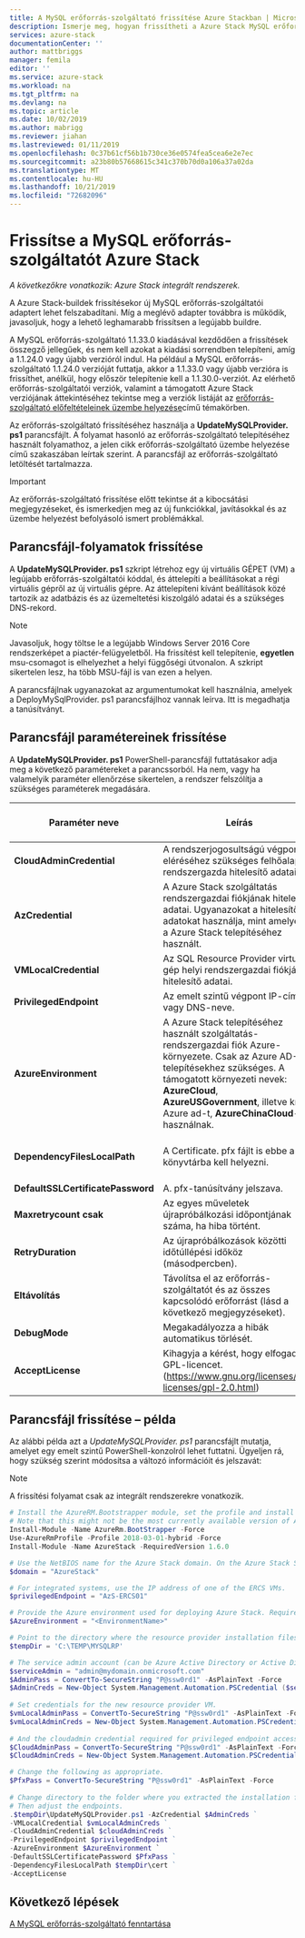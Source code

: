 ```yaml
---
title: A MySQL erőforrás-szolgáltató frissítése Azure Stackban | Microsoft Docs
description: Ismerje meg, hogyan frissítheti a Azure Stack MySQL erőforrás-szolgáltatót a Azure Stackban.
services: azure-stack
documentationCenter: ''
author: mattbriggs
manager: femila
editor: ''
ms.service: azure-stack
ms.workload: na
ms.tgt_pltfrm: na
ms.devlang: na
ms.topic: article
ms.date: 10/02/2019
ms.author: mabrigg
ms.reviewer: jiahan
ms.lastreviewed: 01/11/2019
ms.openlocfilehash: 0c37b61cf56b1b730ce36e0574fea5cea6e2e7ec
ms.sourcegitcommit: a23b80b57668615c341c370b70d0a106a37a02da
ms.translationtype: MT
ms.contentlocale: hu-HU
ms.lasthandoff: 10/21/2019
ms.locfileid: "72682096"
---
```

# <a name="update-the-mysql-resource-provider-in-azure-stack"></a>Frissítse a MySQL erőforrás-szolgáltatót Azure Stack

*A következőkre vonatkozik: Azure Stack integrált rendszerek.*

A Azure Stack-buildek frissítésekor új MySQL erőforrás-szolgáltatói adaptert lehet felszabadítani. Míg a meglévő adapter továbbra is működik, javasoljuk, hogy a lehető leghamarabb frissítsen a legújabb buildre.

A MySQL erőforrás-szolgáltató 1.1.33.0 kiadásával kezdődően a frissítések összegző jellegűek, és nem kell azokat a kiadási sorrendben telepíteni, amíg a 1.1.24.0 vagy újabb verzióról indul. Ha például a MySQL erőforrás-szolgáltató 1.1.24.0 verzióját futtatja, akkor a 1.1.33.0 vagy újabb verzióra is frissíthet, anélkül, hogy először telepítenie kell a 1.1.30.0-verziót. Az elérhető erőforrás-szolgáltatói verziók, valamint a támogatott Azure Stack verziójának áttekintéséhez tekintse meg a verziók listáját az [erőforrás-szolgáltató előfeltételeinek üzembe helyezése](./azure-stack-mysql-resource-provider-deploy.md#prerequisites)című témakörben.

Az erőforrás-szolgáltató frissítéséhez használja a **UpdateMySQLProvider. ps1** parancsfájlt. A folyamat hasonló az erőforrás-szolgáltató telepítéséhez használt folyamathoz, a jelen cikk erőforrás-szolgáltató üzembe helyezése című szakaszában leírtak szerint. A parancsfájl az erőforrás-szolgáltató letöltését tartalmazza. 

 > [!IMPORTANT]
 > Az erőforrás-szolgáltató frissítése előtt tekintse át a kibocsátási megjegyzéseket, és ismerkedjen meg az új funkciókkal, javításokkal és az üzembe helyezést befolyásoló ismert problémákkal.

## <a name="update-script-processes"></a>Parancsfájl-folyamatok frissítése

A **UpdateMySQLProvider. ps1** szkript létrehoz egy új virtuális GÉPET (VM) a legújabb erőforrás-szolgáltatói kóddal, és áttelepíti a beállításokat a régi virtuális gépről az új virtuális gépre. Az áttelepíteni kívánt beállítások közé tartozik az adatbázis és az üzemeltetési kiszolgáló adatai és a szükséges DNS-rekord.

>[!NOTE]
>Javasoljuk, hogy töltse le a legújabb Windows Server 2016 Core rendszerképet a piactér-felügyeletből. Ha frissítést kell telepítenie, **egyetlen** msu-csomagot is elhelyezhet a helyi függőségi útvonalon. A szkript sikertelen lesz, ha több MSU-fájl is van ezen a helyen.

A parancsfájlnak ugyanazokat az argumentumokat kell használnia, amelyek a DeployMySqlProvider. ps1 parancsfájlhoz vannak leírva. Itt is megadhatja a tanúsítványt.  


## <a name="update-script-parameters"></a>Parancsfájl paramétereinek frissítése 
A **UpdateMySQLProvider. ps1** PowerShell-parancsfájl futtatásakor adja meg a következő paramétereket a parancssorból. Ha nem, vagy ha valamelyik paraméter ellenőrzése sikertelen, a rendszer felszólítja a szükséges paraméterek megadására.

| Paraméter neve | Leírás | Megjegyzés vagy alapértelmezett érték | 
| --- | --- | --- | 
| **CloudAdminCredential** | A rendszerjogosultságú végpont eléréséhez szükséges felhőalapú rendszergazda hitelesítő adatai. | _Szükséges_ | 
| **AzCredential** | A Azure Stack szolgáltatás rendszergazdai fiókjának hitelesítő adatai. Ugyanazokat a hitelesítő adatokat használja, mint amelyeket a Azure Stack telepítéséhez használt. | _Szükséges_ | 
| **VMLocalCredential** |Az SQL Resource Provider virtuális gép helyi rendszergazdai fiókjának hitelesítő adatai. | _Szükséges_ | 
| **PrivilegedEndpoint** | Az emelt szintű végpont IP-címe vagy DNS-neve. |  _Szükséges_ | 
| **AzureEnvironment** | A Azure Stack telepítéséhez használt szolgáltatás-rendszergazdai fiók Azure-környezete. Csak az Azure AD-telepítésekhez szükséges. A támogatott környezeti nevek: **AzureCloud**, **AzureUSGovernment**, illetve kínai Azure ad-t, **AzureChinaCloud**-t használnak. | AzureCloud |
| **DependencyFilesLocalPath** | A Certificate. pfx fájlt is ebbe a könyvtárba kell helyezni. | Nem _kötelező_ (több csomópont esetében_kötelező_ ) | 
| **DefaultSSLCertificatePassword** | A. pfx-tanúsítvány jelszava. | _Szükséges_ | 
| **Maxretrycount csak** | Az egyes műveletek újrapróbálkozási időpontjának száma, ha hiba történt.| 2 | 
| **RetryDuration** | Az újrapróbálkozások közötti időtúllépési időköz (másodpercben). | 120 | 
| **Eltávolítás** | Távolítsa el az erőforrás-szolgáltatót és az összes kapcsolódó erőforrást (lásd a következő megjegyzéseket). | Nem | 
| **DebugMode** | Megakadályozza a hibák automatikus törlését. | Nem | 
| **AcceptLicense** | Kihagyja a kérést, hogy elfogadja a GPL-licencet.  (https://www.gnu.org/licenses/old-licenses/gpl-2.0.html) | | 

## <a name="update-script-example"></a>Parancsfájl frissítése – példa
Az alábbi példa azt a *UpdateMySQLProvider. ps1* parancsfájlt mutatja, amelyet egy emelt szintű PowerShell-konzolról lehet futtatni. Ügyeljen rá, hogy szükség szerint módosítsa a változó információit és jelszavát:

> [!NOTE] 
> A frissítési folyamat csak az integrált rendszerekre vonatkozik.

```powershell 
# Install the AzureRM.Bootstrapper module, set the profile and install the AzureStack module
# Note that this might not be the most currently available version of Azure Stack PowerShell.
Install-Module -Name AzureRm.BootStrapper -Force
Use-AzureRmProfile -Profile 2018-03-01-hybrid -Force
Install-Module -Name AzureStack -RequiredVersion 1.6.0

# Use the NetBIOS name for the Azure Stack domain. On the Azure Stack SDK, the default is AzureStack but could have been changed at install time.
$domain = "AzureStack" 

# For integrated systems, use the IP address of one of the ERCS VMs.
$privilegedEndpoint = "AzS-ERCS01" 

# Provide the Azure environment used for deploying Azure Stack. Required only for Azure AD deployments. Supported environment names are AzureCloud, AzureUSGovernment, or AzureChinaCloud. 
$AzureEnvironment = "<EnvironmentName>"

# Point to the directory where the resource provider installation files were extracted. 
$tempDir = 'C:\TEMP\MYSQLRP' 

# The service admin account (can be Azure Active Directory or Active Directory Federation Services).
$serviceAdmin = "admin@mydomain.onmicrosoft.com" 
$AdminPass = ConvertTo-SecureString "P@ssw0rd1" -AsPlainText -Force 
$AdminCreds = New-Object System.Management.Automation.PSCredential ($serviceAdmin, $AdminPass) 
 
# Set credentials for the new resource provider VM.
$vmLocalAdminPass = ConvertTo-SecureString "P@ssw0rd1" -AsPlainText -Force 
$vmLocalAdminCreds = New-Object System.Management.Automation.PSCredential ("mysqlrpadmin", $vmLocalAdminPass) 
 
# And the cloudadmin credential required for privileged endpoint access.
$CloudAdminPass = ConvertTo-SecureString "P@ssw0rd1" -AsPlainText -Force 
$CloudAdminCreds = New-Object System.Management.Automation.PSCredential ("$domain\cloudadmin", $CloudAdminPass) 

# Change the following as appropriate.
$PfxPass = ConvertTo-SecureString "P@ssw0rd1" -AsPlainText -Force 
 
# Change directory to the folder where you extracted the installation files.
# Then adjust the endpoints.
.$tempDir\UpdateMySQLProvider.ps1 -AzCredential $AdminCreds ` 
-VMLocalCredential $vmLocalAdminCreds ` 
-CloudAdminCredential $cloudAdminCreds ` 
-PrivilegedEndpoint $privilegedEndpoint ` 
-AzureEnvironment $AzureEnvironment `
-DefaultSSLCertificatePassword $PfxPass ` 
-DependencyFilesLocalPath $tempDir\cert ` 
-AcceptLicense 
```  

## <a name="next-steps"></a>Következő lépések
[A MySQL erőforrás-szolgáltató fenntartása](azure-stack-mysql-resource-provider-maintain.md)
